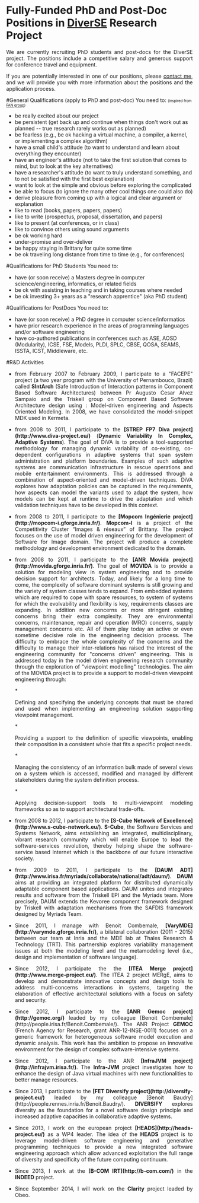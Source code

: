 
# Fully-Funded PhD and Post-Doc Positions in [DiverSE](http://diverse.irisa.fr/) Research Project
<p style='text-align: justify;'>We are currently recruiting PhD students and post-docs for the DiverSE project. The positions include a competitive salary and generous support for conference travel and equipment.</p>	

<p style='text-align: justify;'>If you are potentially interested in one of our positions, please <a href="/contact"> contact me</a>, and we will provide you with more information about the positions and the application process.</p>
 

#General Qualifications (apply to PhD and post-doc)
You need to: <small><small>(inspired from [FAN group](http://fan.inf.usi.ch/open-positions))</small></small>

* be really excited about our project
* be persistent (get back up and continue when things don't work out as planned -- true research rarely works out as planned)
* be fearless (e.g., be ok hacking a virtual machine, a compiler, a kernel, or implementing a complex algorithm)
* have a small child's attitude (to want to understand and learn about everything they encounter)
* have an engineer's attitude (not to take the first solution that comes to mind, but to look at the key alternatives)
* have a researcher's attitude (to want to truly understand something, and to not be satisfied with the first best explanation)
* want to look at the simple and obvious before exploring the complicated
* be able to focus (to ignore the many other cool things one could also do)
* derive pleasure from coming up with a logical and clear argument or explanation
* like to read (books, papers, papers, papers)
* like to write (prospectus, proposal, dissertation, and papers)
* like to present (at conferences, or in class)
* like to convince others using sound arguments
* be ok working hard
* under-promise and over-deliver
* be happy staying in Brittany for quite some time
* be ok traveling long distance from time to time (e.g., for conferences)
 

#Qualifications for PhD Students
You need to:

* have (or soon receive) a Masters degree in computer science/engineering, informatics, or related fields
* be ok with assisting in teaching and in taking courses where needed
* be ok investing 3+ years as a "research apprentice" (aka PhD student)
 

#Qualifications for PostDocs
You need to:

* have (or soon receive) a PhD degree in computer science/informatics
* have prior research experience in the areas of programming languages and/or software engineering
* have co-authored publications in conferences such as  ASE, AOSD (Modularity), ICSE, FSE, Models, PLDI, SPLC, CBSE, QOSA, SEAMS, ISSTA, ICST, Middleware, etc.

#R&D Activities
* <p style='text-align: justify;'>from February 2007 to February 2009, I participate to a "FACEPE" project (a two year program with the University of Pernambouco, Brazil) called <b>SIntArch</b> (Safe Introduction of Interaction patterns in Component Based Software Architectures) between Pr Augusto Cesar Alvez Sampaio and the Triskell group on Component Based Software Architecture design using : Model-driven engineering and Aspects Oriented Modeling. In 2008, we have consolidated the model-snippet MDK used in Kermeta.</p>
* <p style='text-align: justify;'>from 2008 to 2011, I participate to the <b>[STREP FP7 Diva project](http://www.diva-project.eu/)</b> (<b>Dynamic Variability In Complex, Adaptive Systems</b>). The goal of DiVA is to provide a tool-supported methodology for managing dynamic variability of co-existing, co-dependent configurations in adaptive systems that span system administration and platform boundaries. Examples of such adaptive systems are communication infrastructure in rescue operations and mobile entertainment environments. This is addressed through a combination of aspect-oriented and model-driven techniques. DiVA explores how adaptation policies can be captured in the requirements, how aspects can model the variants used to adapt the system, how models can be kept at runtime to drive the adaptation and which validation techniques have to be developed in this context.</p>
* <p style='text-align: justify;'>from 2008 to 2011, I participate to the <b>[Mopcom Ingénierie project](http://mopcom-i.gforge.inria.fr/)</b>. <b>Mopcom-I</b> is a project of the Competitivity Cluster “Images & réseaux” of Brittany. The project focuses on the use of model driven engineering for the development of Software for Image domain. The project will produce a complete methodology and development environment dedicated to the domain.</p>
* <p style='text-align: justify;'>from 2008 to 2011, I participate to the <b>[ANR Movida project](http://movida.gforge.inria.fr/)</b>. The goal of <b>MOVIDA</b> is to provide a solution for modeling view in system engineering and to provide decision support for architects. Today, and likely for a long time to come, the complexity of software dominant systems is still growing and the variety of system classes tends to expand. From embedded systems which are required to cope with spare resources, to system of systems for which the evolvability and flexibility is key, requirements classes are expanding. In addition new concerns or more stringent existing concerns bring their extra complexity. They are environmental concerns, maintenance, repair and operation (MRO) concerns, supply management concerns etc. All of them play today an active or even sometime decisive role in the engineering decision process. The difficulty to embrace the whole complexity of the concerns and the difficulty to manage their inter-relations has raised the interest of the engineering community for "concerns driven" engineering. This is addressed today in the model driven engineering research community through the exploration of "viewpoint modelling" technologies. The aim of the MOVIDA project is to provide a support to model-driven viewpoint engineering through:</p>
	* <p style='text-align: justify;'>Defining and specifying the underlying concepts that must be shared and used when implementing an engineering solution supporting viewpoint management.</p>
	* <p style='text-align: justify;'>Providing a support to the definition of specific viewpoints, enabling their composition in a consistent whole that fits a specific project needs.</p>
	* <p style='text-align: justify;'>Managing the consistency of an information bulk made of several views on a system which is accessed, modified and managed by different stakeholders during the system definition process.</p>
	* <p style='text-align: justify;'>Applying decision-support tools to multi-viewpoint modeling frameworks so as to support architectural trade-offs.</p>
* <p style='text-align: justify;'>from 2008 to 2012, I participate to the <b>[S-Cube Network of Excellence](http://www.s-cube-network.eu/)</b>. <b>S-Cube</b>, the Software Services and Systems Network, aims establishing an integrated, multidisciplinary, vibrant research community which will enable Europe to lead the software-services revolution, thereby helping shape the software-service based Internet which is the backbone of our future interactive society.</p>
* <p style='text-align: justify;'>from 2009 to 2011, I participate to the <b>[DAUM ADT](http://www.irisa.fr/myriads/collaborate/national/adt/daum/)</b>. <b>DAUM</b> aims at providing an integrated platform for distributed dynamically adaptable component based applications. DAUM unites and integrates results and software from the Triskell EPI and the Myriads team. More precisely, DAUM extends the Kevoree component framework designed by Triskell with adaptation mechanisms from the SAFDIS framework designed by Myriads Team.</p>
* <p style='text-align: justify;'>Since 2011, I manage with Benoit Combemale, <b>[VaryMDE](http://varymde.gforge.inria.fr/)</b>,  a bilateral collaboration (2011 - 2015) between our team at Inria and the MDE lab at Thales Research & Technology (TRT). This partnership explores variability management issues at both the modeling level and the metamodeling level (i.e., design and implementation of software language).</p>
* <p style='text-align: justify;'>Since 2012, I participate the the <b>[ITEA Merge project](http://www.merge-project.eu/)</b>. The ITEA 2 project MERgE, aims to develop and demonstrate innovative concepts and design tools to address multi-concerns interactions in systems, targeting the elaboration of effective architectural solutions with a focus on safety and security.</p>
* <p style='text-align: justify;'>Since 2012, I participate to the <b>[ANR Gemoc  project](http://gemoc.org/)</b> leaded by my colleague [Benoit Combemale](http://people.irisa.fr/Benoit.Combemale/). The ANR Project <b>GEMOC</b> (French Agency for Research, grant ANR-12-INSE-0011) focuses on a generic framework for heterogeneous software model execution and dynamic analysis. This work has the ambition to propose an innovative environment for the design of complex software-intensive systems.</p>
* <p style='text-align: justify;'>Since 2012, I participate to the ANR <b>[InfraJVM project](http://infrajvm.irisa.fr/)</b>. The <b>Infra-JVM</b> project investigates how to enhance the design of Java virtual machines  with new functionalities to better manage resources. </p>
* <p style='text-align: justify;'>Since 2013, I participate to the <b>[FET Diversify project](http://diversify-project.eu/)</b> leaded by my colleague [Benoit Baudry](http://people.rennes.inria.fr/Benoit.Baudry/). <b>DIVERSIFY</b> explores diversity as the foundation for a novel software design principle and increased adaptive capacities in collaborative adaptive systems.</p>
* <p style='text-align: justify;'>Since 2013, I work on the european project <b>[HEADS](http://heads-project.eu/)</b> as a WP4 leader. The idea of the <b>HEADS</b> project is to leverage model-driven software engineering and generative programming techniques to provide a new integrated software engineering approach which allow advanced exploitation the full range of diversity and specificity of the future computing continuum.</p>
* <p style='text-align: justify;'>Since 2013, I work at the <b>[B-COM IRT](http://b-com.com/)</b> in the <b>INDEED</b> project. </p>
* <p style='text-align: justify;'>Since September 2014, I will work on the <b>Clarity</b> project leaded by Obeo. </p>

 


